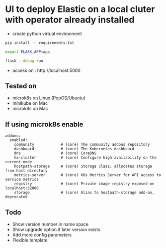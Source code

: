 # UI to deploy Elastic on a local cluter with operator already installed

* create python virtual environment

```bash
pip install -r requirements.txt

export FLASK_APP=app

flask --debug run
```

* access on : http://localhost:5000


## Tested on
* microk8s on Linux (PopOS/Ubuntu)
* minikube on Mac
* microk8s on Mac

## If using microk8s enable
```
addons:
  enabled:
    community            # (core) The community addons repository
    dashboard            # (core) The Kubernetes dashboard
    dns                  # (core) CoreDNS
    ha-cluster           # (core) Configure high availability on the current node
    hostpath-storage     # (core) Storage class; allocates storage from host directory
    metrics-server       # (core) K8s Metrics Server for API access to service metrics
    registry             # (core) Private image registry exposed on localhost:32000
    storage              # (core) Alias to hostpath-storage add-on, deprecated
```

## Todo
* Show version number in name space
* Show upgrade option if later version exists
* Add more config parameters
* Flexible template
